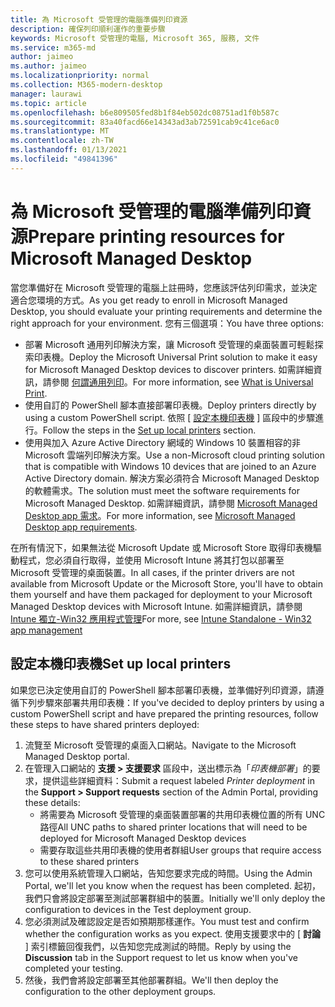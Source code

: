 ```yaml
---
title: 為 Microsoft 受管理的電腦準備列印資源
description: 確保列印順利運作的重要步驟
keywords: Microsoft 受管理的電腦, Microsoft 365, 服務, 文件
ms.service: m365-md
author: jaimeo
ms.author: jaimeo
ms.localizationpriority: normal
ms.collection: M365-modern-desktop
manager: laurawi
ms.topic: article
ms.openlocfilehash: b6e809505fed8b1f84eb502dc08751ad1f0b587c
ms.sourcegitcommit: 83a40facd66e14343ad3ab72591cab9c41ce6ac0
ms.translationtype: MT
ms.contentlocale: zh-TW
ms.lasthandoff: 01/13/2021
ms.locfileid: "49841396"
---
```

# <a name="prepare-printing-resources-for-microsoft-managed-desktop"></a><span data-ttu-id="5b07a-104">為 Microsoft 受管理的電腦準備列印資源</span><span class="sxs-lookup"><span data-stu-id="5b07a-104">Prepare printing resources for Microsoft Managed Desktop</span></span>

<span data-ttu-id="5b07a-105">當您準備好在 Microsoft 受管理的電腦上註冊時，您應該評估列印需求，並決定適合您環境的方式。</span><span class="sxs-lookup"><span data-stu-id="5b07a-105">As you get ready to enroll in Microsoft Managed Desktop, you should evaluate your printing requirements and determine the right approach for your environment.</span></span> <span data-ttu-id="5b07a-106">您有三個選項：</span><span class="sxs-lookup"><span data-stu-id="5b07a-106">You have three options:</span></span>
 
- <span data-ttu-id="5b07a-107">部署 Microsoft 通用列印解決方案，讓 Microsoft 受管理的桌面裝置可輕鬆探索印表機。</span><span class="sxs-lookup"><span data-stu-id="5b07a-107">Deploy the Microsoft Universal Print solution to make it easy for Microsoft Managed Desktop devices to discover printers.</span></span> <span data-ttu-id="5b07a-108">如需詳細資訊，請參閱 [何謂通用列印](https://docs.microsoft.com/universal-print/fundamentals/universal-print-whatis)。</span><span class="sxs-lookup"><span data-stu-id="5b07a-108">For more information, see [What is Universal Print](https://docs.microsoft.com/universal-print/fundamentals/universal-print-whatis).</span></span>
- <span data-ttu-id="5b07a-109">使用自訂的 PowerShell 腳本直接部署印表機。</span><span class="sxs-lookup"><span data-stu-id="5b07a-109">Deploy printers directly by using a custom PowerShell script.</span></span> <span data-ttu-id="5b07a-110">依照 [ [設定本機印表機](#set-up-local-printers) ] 區段中的步驟進行。</span><span class="sxs-lookup"><span data-stu-id="5b07a-110">Follow the steps in the [Set up local printers](#set-up-local-printers) section.</span></span>
- <span data-ttu-id="5b07a-111">使用與加入 Azure Active Directory 網域的 Windows 10 裝置相容的非 Microsoft 雲端列印解決方案。</span><span class="sxs-lookup"><span data-stu-id="5b07a-111">Use a non-Microsoft cloud printing solution that is compatible with Windows 10 devices that are joined to an Azure Active Directory domain.</span></span> <span data-ttu-id="5b07a-112">解決方案必須符合 Microsoft Managed Desktop 的軟體需求。</span><span class="sxs-lookup"><span data-stu-id="5b07a-112">The solution must meet the software requirements for Microsoft Managed Desktop.</span></span> <span data-ttu-id="5b07a-113">如需詳細資訊，請參閱 [Microsoft Managed Desktop app 需求](../service-description/mmd-app-requirements.md)。</span><span class="sxs-lookup"><span data-stu-id="5b07a-113">For more information, see [Microsoft Managed Desktop app requirements](../service-description/mmd-app-requirements.md).</span></span>
 
<span data-ttu-id="5b07a-114">在所有情況下，如果無法從 Microsoft Update 或 Microsoft Store 取得印表機驅動程式，您必須自行取得，並使用 Microsoft Intune 將其打包以部署至 Microsoft 受管理的桌面裝置。</span><span class="sxs-lookup"><span data-stu-id="5b07a-114">In all cases, if the printer drivers are not available from Microsoft Update or the Microsoft Store, you'll have to obtain them yourself and have them packaged for deployment to your Microsoft Managed Desktop devices with Microsoft Intune.</span></span> <span data-ttu-id="5b07a-115">如需詳細資訊，請參閱 [Intune 獨立-Win32 應用程式管理](https://docs.microsoft.com/mem/intune/apps/apps-win32-app-management)</span><span class="sxs-lookup"><span data-stu-id="5b07a-115">For more, see [Intune Standalone - Win32 app management](https://docs.microsoft.com/mem/intune/apps/apps-win32-app-management)</span></span>

## <a name="set-up-local-printers"></a><span data-ttu-id="5b07a-116">設定本機印表機</span><span class="sxs-lookup"><span data-stu-id="5b07a-116">Set up local printers</span></span>

<span data-ttu-id="5b07a-117">如果您已決定使用自訂的 PowerShell 腳本部署印表機，並準備好列印資源，請遵循下列步驟來部署共用印表機：</span><span class="sxs-lookup"><span data-stu-id="5b07a-117">If you've decided to deploy printers by using a custom PowerShell script and have prepared the printing resources, follow these steps to have shared printers deployed:</span></span>

1.  <span data-ttu-id="5b07a-118">流覽至 Microsoft 受管理的桌面入口網站。</span><span class="sxs-lookup"><span data-stu-id="5b07a-118">Navigate to the Microsoft Managed Desktop portal.</span></span>
2.  <span data-ttu-id="5b07a-119">在管理入口網站的 **支援 > 支援要求** 區段中，送出標示為「*印表機部署*」的要求，提供這些詳細資料：</span><span class="sxs-lookup"><span data-stu-id="5b07a-119">Submit a request labeled *Printer deployment* in the **Support > Support requests** section of the Admin Portal, providing these details:</span></span>
    - <span data-ttu-id="5b07a-120">將需要為 Microsoft 受管理的桌面裝置部署的共用印表機位置的所有 UNC 路徑</span><span class="sxs-lookup"><span data-stu-id="5b07a-120">All UNC paths to shared printer locations that will need to be deployed for Microsoft Managed Desktop devices</span></span>
    - <span data-ttu-id="5b07a-121">需要存取這些共用印表機的使用者群組</span><span class="sxs-lookup"><span data-stu-id="5b07a-121">User groups that require access to these shared printers</span></span>
3.  <span data-ttu-id="5b07a-122">您可以使用系統管理入口網站，告知您要求完成的時間。</span><span class="sxs-lookup"><span data-stu-id="5b07a-122">Using the Admin Portal, we'll let you know when the request has been completed.</span></span> <span data-ttu-id="5b07a-123">起初，我們只會將設定部署至測試部署群組中的裝置。</span><span class="sxs-lookup"><span data-stu-id="5b07a-123">Initially we'll only deploy the configuration to devices in the Test deployment group.</span></span>
4.  <span data-ttu-id="5b07a-124">您必須測試及確認設定是否如預期那樣運作。</span><span class="sxs-lookup"><span data-stu-id="5b07a-124">You must test and confirm whether the configuration works as you expect.</span></span> <span data-ttu-id="5b07a-125">使用支援要求中的 [ **討論** ] 索引標籤回復我們，以告知您完成測試的時間。</span><span class="sxs-lookup"><span data-stu-id="5b07a-125">Reply by using the **Discussion** tab in the Support request to let us know when you've completed your testing.</span></span>
5.  <span data-ttu-id="5b07a-126">然後，我們會將設定部署至其他部署群組。</span><span class="sxs-lookup"><span data-stu-id="5b07a-126">We'll then deploy the configuration to the other deployment groups.</span></span>
